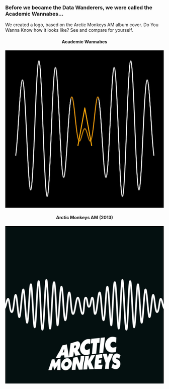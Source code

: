 ### Before we became the Data Wanderers, we were called the Academic Wannabes...

We created a logo, based on the Arctic Monkeys AM album cover. Do You Wanna Know how it looks like? See and compare for yourself.

<h4 align="center">Academic Wannabes</h4>
<!-- ![](AW.jpg) -->
<p align="center"> <img src="AW.jpg" alt="AW" width="700" height="500"/> </p>

<h4 align="center">Arctic Monkeys AM (2013)</h4>
<!-- ![](AM.jpg) -->
<p align="center"> <img src="AM.jpg" alt="AM" width="700" height="500"/> </p>
